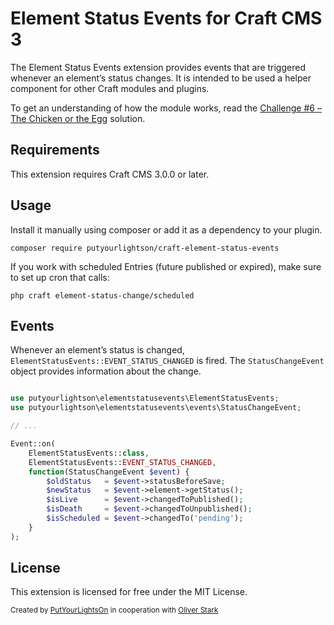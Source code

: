 # Element Status Events for Craft CMS 3

The Element Status Events extension provides events that are triggered whenever an element’s status changes. It is intended to be used a helper component for other Craft modules and plugins.

To get an understanding of how the module works, read the [Challenge #6 – The Chicken or the Egg](https://craftcodingchallenge.com/challenge-6-the-chicken-or-the-egg) solution.

## Requirements

This extension requires Craft CMS 3.0.0 or later.

## Usage

Install it manually using composer or add it as a dependency to your plugin.
```
composer require putyourlightson/craft-element-status-events
```    
    
If you work with scheduled Entries (future published or expired), make sure to set up cron that calls:
```
php craft element-status-change/scheduled
```    


## Events

Whenever an element’s status is changed, `ElementStatusEvents::EVENT_STATUS_CHANGED` is fired. The `StatusChangeEvent` object provides information about the change.

```php

use putyourlightson\elementstatusevents\ElementStatusEvents;
use putyourlightson\elementstatusevents\events\StatusChangeEvent;

// ...

Event::on(
    ElementStatusEvents::class, 
    ElementStatusEvents::EVENT_STATUS_CHANGED, 
    function(StatusChangeEvent $event) {
        $oldStatus   = $event->statusBeforeSave;
        $newStatus   = $event->element->getStatus();
        $isLive      = $event->changedToPublished();
        $isDeath     = $event->changedToUnpublished();
        $isScheduled = $event->changedTo('pending');
    }
);
```


## License

This extension is licensed for free under the MIT License.

<small>Created by [PutYourLightsOn](https://putyourlightson.com/) in cooperation with [Oliver Stark](https://github.com/ostark)</small>
